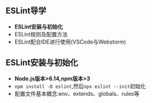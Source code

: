 ## ESLint导学
* **ESLint安装与初始化**
* ESLint规则及配置方法
* ESLint配合IDE进行使用(VSCode与Webstorm)

## ESLint安装与初始化
* **Node.js版本>6.14,npm版本>3**
* `npm install -D eslint`,然后`npx eslint --init`初始化
* 配置文件基本概念:env、extends、globals、rules等

